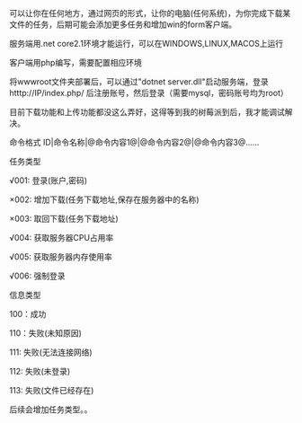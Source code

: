 可以让你在任何地方，通过网页的形式，让你的电脑(任何系统)，为你完成下载某文件的任务，后期可能会添加更多任务和增加win的form客户端。

服务端用.net core2.1环境才能运行，可以在WINDOWS,LINUX,MACOS上运行

客户端用php编写，需要配置相应环境

将wwwroot文件夹部署后，可以通过"dotnet server.dll"启动服务端，登录htttp://IP/index.php/ 后注册账号，然后登录（需要mysql，密码账号均为root）

目前下载功能和上传功能都没这么弄好，这得等到我的树莓派到后，我才能调试解决。



命令格式     ID|命令名称|@命令内容1@|@命令内容2@|@命令内容3@......

任务类型

√001:  登录(账户,密码)

×002:  增加下载(任务下载地址,保存在服务器中的名称)

×003:  取回下载(任务下载地址)

√004:  获取服务器CPU占用率

√005:  获取服务器内存使用率

√006:  强制登录

信息类型

100：成功

110：失败(未知原因)

111:  失败(无法连接网络)

112:  失败(未登录)

113:  失败(文件已经存在)

后续会增加任务类型。。
